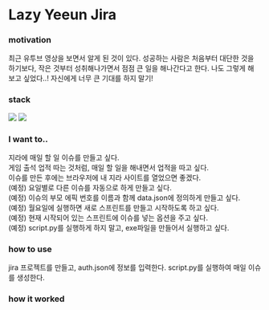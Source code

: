 # Lazy Yeeun Jira
    
### motivation
최근 유투브 영상을 보면서 알게 된 것이 있다. 성공하는 사람은 처음부터 대단한 것을 하기보다, 작은 것부터 성취해나가면서 점점 큰 일을 해나간다고 한다. 나도 그렇게 해 보고 싶었다..! 자신에게 너무 큰 기대를 하지 말기!


### stack
<img src="https://img.shields.io/badge/Jira-0052CC?style=for-the-badge&logo=jira&logoColor=white">  <img src="https://img.shields.io/badge/Python-3776AB?style=for-the-badge&logo=python&logoColor=white">


### I want to..
지라에 매일 할 일 이슈를 만들고 싶다.    
게임 출석 업적 따는 것처럼, 매일 할 일을 해내면서 업적을 따고 싶다.    
이슈를 만든 후에는 브라우저에 내 지라 사이트를 열었으면 좋겠다.    
(예정) 요일별로 다른 이슈를 자동으로 하게 만들고 싶다.    
(예정) 이슈의 부모 에픽 번호를 이름과 함께 data.json에 정의하게 만들고 싶다.    
(예정) 월요일에 실행하면 새로 스프린트를 만들고 시작하도록 하고 싶다.    
(예정) 현재 시작되어 있는 스프린트에 이슈를 넣는 옵션을 주고 싶다.    
(예정) script.py를 실행하게 하지 말고, exe파일을 만들어서 실행하고 싶다.    


### how to use
jira 프로젝트를 만들고, auth.json에 정보를 입력한다.
script.py를 실행하여 매일 이슈를 생성한다.


### how it worked

    
    
    
